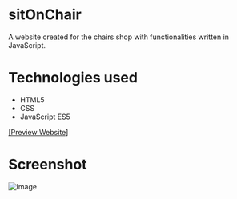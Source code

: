 # sitOnChair
A website created for the chairs shop with functionalities written in JavaScript.

# Technologies used

* HTML5
* CSS
* JavaScript ES5

[[Preview Website]](https://orszolka108.github.io/sitOnChair_HTML-CSS/)

# Screenshot
![Image](https://github.com/orszolka108/sitOnChair_HTML-CSS/blob/master/images/screen.png)

